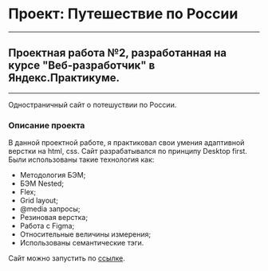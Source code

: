 # Проект: Путешествие по России
------
## Проектная работа №2, разработанная на курсе "Веб-разработчик" в Яндекс.Практикуме.
------
Одностраничный сайт о потешуствии по России.
### Описание проекта
В данной проектной работе, я практиковал свои умения адаптивной верстки на html, css.
Сайт разрабатывался по принципу Desktop first.
Были использованы такие технология как:
* Методология БЭМ;
* БЭМ Nested;
* Flex;
* Grid layout;
* @media запросы;
* Резиновая верстка;
* Работа с Figma;
* Относительные величины измерения;
* Использованы семантические тэги.

Сайт можно запустить по [ссылке](https://skoroxodtwo.github.io/russian-travel/).
